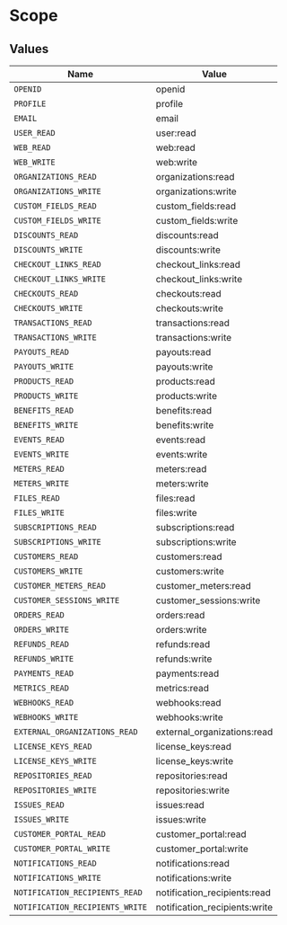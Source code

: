 # Scope


## Values

| Name                            | Value                           |
| ------------------------------- | ------------------------------- |
| `OPENID`                        | openid                          |
| `PROFILE`                       | profile                         |
| `EMAIL`                         | email                           |
| `USER_READ`                     | user:read                       |
| `WEB_READ`                      | web:read                        |
| `WEB_WRITE`                     | web:write                       |
| `ORGANIZATIONS_READ`            | organizations:read              |
| `ORGANIZATIONS_WRITE`           | organizations:write             |
| `CUSTOM_FIELDS_READ`            | custom_fields:read              |
| `CUSTOM_FIELDS_WRITE`           | custom_fields:write             |
| `DISCOUNTS_READ`                | discounts:read                  |
| `DISCOUNTS_WRITE`               | discounts:write                 |
| `CHECKOUT_LINKS_READ`           | checkout_links:read             |
| `CHECKOUT_LINKS_WRITE`          | checkout_links:write            |
| `CHECKOUTS_READ`                | checkouts:read                  |
| `CHECKOUTS_WRITE`               | checkouts:write                 |
| `TRANSACTIONS_READ`             | transactions:read               |
| `TRANSACTIONS_WRITE`            | transactions:write              |
| `PAYOUTS_READ`                  | payouts:read                    |
| `PAYOUTS_WRITE`                 | payouts:write                   |
| `PRODUCTS_READ`                 | products:read                   |
| `PRODUCTS_WRITE`                | products:write                  |
| `BENEFITS_READ`                 | benefits:read                   |
| `BENEFITS_WRITE`                | benefits:write                  |
| `EVENTS_READ`                   | events:read                     |
| `EVENTS_WRITE`                  | events:write                    |
| `METERS_READ`                   | meters:read                     |
| `METERS_WRITE`                  | meters:write                    |
| `FILES_READ`                    | files:read                      |
| `FILES_WRITE`                   | files:write                     |
| `SUBSCRIPTIONS_READ`            | subscriptions:read              |
| `SUBSCRIPTIONS_WRITE`           | subscriptions:write             |
| `CUSTOMERS_READ`                | customers:read                  |
| `CUSTOMERS_WRITE`               | customers:write                 |
| `CUSTOMER_METERS_READ`          | customer_meters:read            |
| `CUSTOMER_SESSIONS_WRITE`       | customer_sessions:write         |
| `ORDERS_READ`                   | orders:read                     |
| `ORDERS_WRITE`                  | orders:write                    |
| `REFUNDS_READ`                  | refunds:read                    |
| `REFUNDS_WRITE`                 | refunds:write                   |
| `PAYMENTS_READ`                 | payments:read                   |
| `METRICS_READ`                  | metrics:read                    |
| `WEBHOOKS_READ`                 | webhooks:read                   |
| `WEBHOOKS_WRITE`                | webhooks:write                  |
| `EXTERNAL_ORGANIZATIONS_READ`   | external_organizations:read     |
| `LICENSE_KEYS_READ`             | license_keys:read               |
| `LICENSE_KEYS_WRITE`            | license_keys:write              |
| `REPOSITORIES_READ`             | repositories:read               |
| `REPOSITORIES_WRITE`            | repositories:write              |
| `ISSUES_READ`                   | issues:read                     |
| `ISSUES_WRITE`                  | issues:write                    |
| `CUSTOMER_PORTAL_READ`          | customer_portal:read            |
| `CUSTOMER_PORTAL_WRITE`         | customer_portal:write           |
| `NOTIFICATIONS_READ`            | notifications:read              |
| `NOTIFICATIONS_WRITE`           | notifications:write             |
| `NOTIFICATION_RECIPIENTS_READ`  | notification_recipients:read    |
| `NOTIFICATION_RECIPIENTS_WRITE` | notification_recipients:write   |